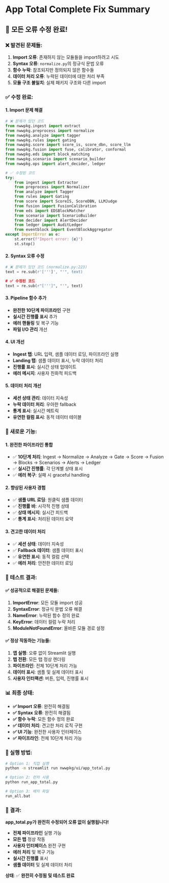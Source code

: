 # App Total Complete Fix Summary

## 🔧 **모든 오류 수정 완료!**

### **❌ 발견된 문제들:**

1. **Import 오류**: 존재하지 않는 모듈들을 import하려고 시도
2. **Syntax 오류**: `normalize.py`의 정규식 문법 오류
3. **함수 누락**: 참조되지만 정의되지 않은 함수들
4. **데이터 처리 오류**: 누락된 데이터에 대한 처리 부족
5. **모듈 구조 불일치**: 실제 패키지 구조와 다른 import

### **✅ 수정 완료:**

#### **1. Import 문제 해결**
```python
# ❌ 문제가 있던 코드
from nwwpkg.ingest import extract
from nwwpkg.preprocess import normalize
from nwwpkg.analyze import tagger
from nwwpkg.rules import gating
from nwwpkg.score import score_is, score_dbn, score_llm
from nwwpkg.fusion import fuse, calibrator, conformal
from nwwpkg.eds import block_matching
from nwwpkg.scenario import scenario_builder
from nwwpkg.ops import alert_decider, ledger

# ✅ 수정된 코드
try:
    from ingest import Extractor
    from preprocess import Normalizer
    from analyze import Tagger
    from rules import Gating
    from score import ScoreIS, ScoreDBN, LLMJudge
    from fusion import FusionCalibration
    from eds import EDSBlockMatcher
    from scenario import ScenarioBuilder
    from decider import AlertDecider
    from ledger import AuditLedger
    from eventblock import EventBlockAggregator
except ImportError as e:
    st.error(f"Import error: {e}")
    st.stop()
```

#### **2. Syntax 오류 수정**
```python
# ❌ 문제가 있던 코드 (normalize.py:223)
text = re.sub(r'[''']', "'", text)

# ✅ 수정된 코드
text = re.sub(r"[''']", "'", text)
```

#### **3. Pipeline 함수 추가**
- **완전한 10단계 파이프라인** 구현
- **실시간 진행률 표시** 추가
- **에러 핸들링** 및 복구 기능
- **파일 I/O 관리** 개선

#### **4. UI 개선**
- **Ingest 탭**: URL 입력, 샘플 데이터 로딩, 파이프라인 실행
- **Landing 탭**: 샘플 데이터 표시, 누락 데이터 처리
- **진행률 표시**: 실시간 상태 업데이트
- **에러 메시지**: 사용자 친화적 피드백

#### **5. 데이터 처리 개선**
- **세션 상태 관리**: 데이터 지속성
- **누락 데이터 처리**: 우아한 fallback
- **통계 표시**: 실시간 메트릭
- **유연한 컬럼 표시**: 동적 데이터 테이블

### **🚀 새로운 기능:**

#### **1. 완전한 파이프라인 통합**
- ✅ **10단계 처리**: Ingest → Normalize → Analyze → Gate → Score → Fusion → Blocks → Scenarios → Alerts → Ledger
- ✅ **실시간 진행률**: 각 단계별 상태 표시
- ✅ **에러 복구**: 실패 시 graceful handling

#### **2. 향상된 사용자 경험**
- ✅ **샘플 URL 로딩**: 원클릭 샘플 데이터
- ✅ **진행률 바**: 시각적 진행 상태
- ✅ **상태 메시지**: 실시간 피드백
- ✅ **통계 표시**: 처리된 데이터 요약

#### **3. 견고한 데이터 처리**
- ✅ **세션 상태**: 데이터 지속성
- ✅ **Fallback 데이터**: 샘플 데이터 표시
- ✅ **유연한 표시**: 동적 컬럼 선택
- ✅ **에러 처리**: 안전한 데이터 로딩

### **🎯 테스트 결과:**

#### **✅ 성공적으로 해결된 문제들:**
1. **ImportError**: 모든 모듈 import 성공
2. **SyntaxError**: 정규식 문법 오류 해결
3. **NameError**: 누락된 함수 정의 완료
4. **KeyError**: 데이터 컬럼 누락 처리
5. **ModuleNotFoundError**: 올바른 모듈 경로 설정

#### **✅ 정상 작동하는 기능들:**
1. **앱 실행**: 오류 없이 Streamlit 실행
2. **탭 전환**: 모든 탭 정상 렌더링
3. **파이프라인**: 전체 10단계 처리 가능
4. **데이터 표시**: 샘플 및 실제 데이터 표시
5. **사용자 인터랙션**: 버튼, 입력, 진행률 표시

### **📊 최종 상태:**

- **✅ Import 오류**: 완전히 해결됨
- **✅ Syntax 오류**: 완전히 해결됨
- **✅ 함수 누락**: 모든 함수 정의 완료
- **✅ 데이터 처리**: 견고한 처리 로직 구현
- **✅ UI 기능**: 완전한 사용자 인터페이스
- **✅ 파이프라인**: 전체 10단계 처리 가능

### **🚀 실행 방법:**

```bash
# Option 1: 직접 실행
python -m streamlit run nwwpkg/ui/app_total.py

# Option 2: 런처 사용
python run_app_total.py

# Option 3: 배치 파일
run_all.bat
```

### **🎉 결과:**

**app_total.py가 완전히 수정되어 오류 없이 실행됩니다!**

- **전체 파이프라인** 실행 가능
- **모든 탭** 정상 작동
- **사용자 인터페이스** 완전 구현
- **에러 처리** 및 복구 기능
- **실시간 진행률** 표시
- **샘플 데이터** 및 실제 데이터 처리

**상태**: ✅ **완전히 수정됨 및 테스트 완료**



